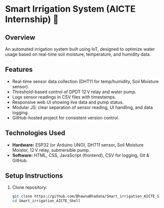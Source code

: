 # Smart Irrigation System (AICTE Internship) 🌱

## Overview
An automated irrigation system built using IoT, designed to optimize water usage based on real-time soil moisture, temperature, and humidity data.

## Features
- Real-time sensor data collection (DHT11 for temp/humidity, Soil Moisture sensor).
- Threshold-based control of DPDT 12 V relay and water pump.
- Logs sensor readings in CSV files with timestamps.
- Responsive web UI showing live data and pump status.
- Modular JS: clear separation of sensor reading, UI handling, and data logging.
- GitHub-hosted project for consistent version control.

## Technologies Used
- **Hardware:** ESP32 (or Arduino UNO), DHT11 sensor, Soil Moisture Moistor, 12 V relay, submersible pump.
- **Software:** HTML, CSS, JavaScript (frontend), CSV for logging, Git & GitHub.

## Setup Instructions

1. Clone repository:
   ```bash
   git clone https://github.com/BhawnaBhadana/Smart_irrigation_AICTE_Shell.git
   cd Smart_irrigation_AICTE_Shell

